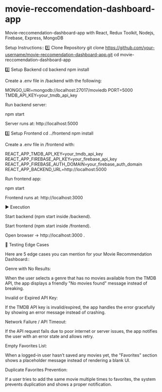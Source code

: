 # movie-reccomendation-dashboard-app
Movie-reccomendation-dashboard-app with React, Redux Toolkit, Nodejs, Firebase, Express, MongoDB

Setup Instructions::
1️⃣ Clone Repository
git clone https://github.com/your-username/movie-reccomendation-dashboard-app.git
cd movie-reccomendation-dashboard-app

2️⃣ Setup Backend
cd backend
npm install


Create a .env file in /backend with the following:

MONGO_URI=mongodb://localhost:27017/moviedb
PORT=5000
TMDB_API_KEY=your_tmdb_api_key


Run backend server:

npm start


Server runs at: http://localhost:5000

3️⃣ Setup Frontend
cd ../frontend
npm install


Create a .env file in /frontend with:

REACT_APP_TMDB_API_KEY=your_tmdb_api_key
REACT_APP_FIREBASE_API_KEY=your_firebase_api_key
REACT_APP_FIREBASE_AUTH_DOMAIN=your_firebase_auth_domain
REACT_APP_BACKEND_URL=http://localhost:5000


Run frontend app:

npm start


Frontend runs at: http://localhost:3000

▶️ Execution

Start backend (npm start inside /backend).

Start frontend (npm start inside /frontend).

Open browser → http://localhost:3000
.

🧪 Testing Edge Cases

Here are 5 edge cases you can mention for your Movie Recommendation Dashboard::

Genre with No Results:

When the user selects a genre that has no movies available from the TMDB API, the app displays a friendly "No movies found" message instead of breaking.

Invalid or Expired API Key:

If the TMDB API key is invalid/expired, the app handles the error gracefully by showing an error message instead of crashing.

Network Failure / API Timeout:

If the API request fails due to poor internet or server issues, the app notifies the user with an error state and allows retry.

Empty Favorites List:

When a logged-in user hasn’t saved any movies yet, the "Favorites" section shows a placeholder message instead of rendering a blank UI.

Duplicate Favorites Prevention:

If a user tries to add the same movie multiple times to favorites, the system prevents duplication and shows a proper notification.
